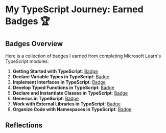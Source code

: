 # My TypeScript Journey: Earned Badges 🏆

## Badges Overview

Here is a collection of badges I earned from completing Microsoft Learn's TypeScript modules:

1. **Getting Started with TypeScript**: [Badge](https://learn.microsoft.com/api/achievements/share/ru-ru/74250081/APWKFYT7?sharingId=87FC95EDF44DE7A2)
2. **Declare Variable Types in TypeScript**: [Badge](https://learn.microsoft.com/ru-ru/users/74250081/achievements/p5z6z764)
3. **Implement Interfaces in TypeScript**: [Badge](https://learn.microsoft.com/api/achievements/share/ru-ru/74250081/FVUPVG5X?sharingId=87FC95EDF44DE7A2)
4. **Develop Typed Functions in TypeScript**: [Badge](https://learn.microsoft.com/api/achievements/share/ru-ru/74250081/4L29Z8ZK?sharingId=87FC95EDF44DE7A2)
5. **Declare and Instantiate Classes in TypeScript**: [Badge](badge-link)
6. **Generics in TypeScript**: [Badge](badge-link)
7. **Work with External Libraries in TypeScript**: [Badge](badge-link)
8. **Organize Code with Namespaces in TypeScript**: [Badge](badge-link)

## Reflections